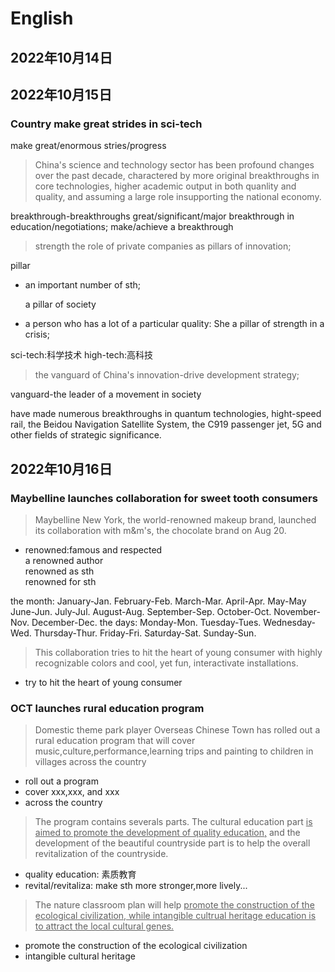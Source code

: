 # English

## 2022年10月14日

## 2022年10月15日

### Country make great strides in sci-tech

make great/enormous stries/progress

> China's science and technology sector has been profound changes over the past  decade, charactered by more original breakthroughs in core technologies, higher academic output in both quanlity and quality, and assuming a large role insupporting the national economy.
> 

breakthrough-breakthroughs
great/significant/major breakthrough in education/negotiations;
make/achieve a breakthrough

> strength the role of private companies as pillars of innovation;
> 

pillar

- an important number of sth;
    
    a pillar of society
    
- a person who has a lot of a particular quality: She a pillar of strength in a crisis;

sci-tech:科学技术  high-tech:高科技

> the vanguard of China's innovation-drive development strategy;
> 

vanguard-the leader of a movement in society

have made numerous breakthroughs in quantum technologies, hight-speed rail, the Beidou Navigation Satellite System, the C919 passenger jet, 5G and other fields of strategic significance.

## 2022年10月16日
### Maybelline launches collaboration for sweet tooth consumers

> Maybelline New York, the world-renowned makeup brand, launched its collaboration with m&m's, the chocolate brand on Aug 20.
* renowned:famous and respected</br>
a renowned author</br>
 renowned as sth </br>
 renowned for sth </br>

the month:
January-Jan. February-Feb. March-Mar. April-Apr. May-May June-Jun. July-Jul. August-Aug. September-Sep. October-Oct. November-Nov. December-Dec.
the days:
Monday-Mon. Tuesday-Tues. Wednesday-Wed. Thursday-Thur. Friday-Fri. Saturday-Sat. Sunday-Sun.



> This collaboration tries to hit the heart of young consumer with highly recognizable colors and cool, yet fun, interactivate installations.
* try to hit the heart of young consumer

### OCT launches rural education program
> Domestic theme park player Overseas Chinese Town has rolled out a rural education program that will cover music,culture,performance,learning trips and painting to children in villages across the country
* roll out a program</br>
* cover xxx,xxx, and xxx</br>
* across the country

> The program contains severals parts. The cultural education part <u>is aimed to promote the development of quality education,</u> and the development of the beautiful countryside part is to help the overall revitalization of the countryside.
* quality education: 素质教育</br>
* revital/revitaliza: make sth more stronger,more lively...

> The nature classroom plan will help <u>promote the construction of the ecological civilization, while intangible cultrual heritage education is to attract the local cultural genes.</u>
* promote the construction of the ecological civilization
* intangible cultural heritage



